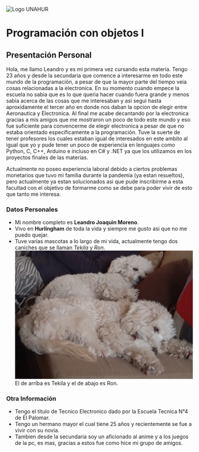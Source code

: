 ![Logo UNAHUR](./UNAHUR.png)

# Programación con objetos I
## Presentación Personal

Hola, me llamo Leandro y es mi primera vez cursando esta materia. Tengo 23 años y desde la secundaria que comence a interesarme en todo este mundo de la programación, a pesar de que la mayor parte del tiempo veia cosas relacionadas a la electronica.
En su momento cuando empece la escuela no sabia que es lo que queria hacer cuando fuera grande y menos sabia acerca de las cosas que me interesaban y asi segui hasta aproxidamente el tercer año en donde nos daban la opcion de elegir entre Aeronautica y Electronica. Al final me acabe decantando por la electronica gracias a mis amigos que me mostraron un poco de todo este mundo y eso fue suficiente para convencerme de elegir electronica a pesar de que no estaba orientado especificamente a la programación. Tuve la suerte de tener profesores los cuales estaban igual de interesados en este ambito al igual que yo y pude tener un poco de experiencia en lenguajes como Python, C, C++,  Arduino e incluso en C# y .NET ya que los utilizamos en los proyectos finales de las materias.

Actualmente no poseo experiencia laboral debido a ciertos problemas monetarios que tuvo mi familia durante la pandemia (ya estan resueltos), pero actualmente ya estan solucionados asi que pude inscribirme a esta facultad con el objetivo de formarme como se debe para poder vivir de esto que tanto me interesa.

### Datos Personales
- Mi nombre completo es **Leandro Joaquin Moreno**.
- Vivo en **Hurlingham** de toda la vida y siempre me gusto asi que no me puedo quejar.
- Tuve varias mascotas a lo largo de mi vida, actualmente tengo dos caniches que se llaman _Tekila_ y _Ron_.
![Foto de Tekila y Ron](./Mis_mascotas.jpeg)
El de arriba es Tekila y el de abajo es Ron.


### Otra Información
- Tengo el titulo de Tecnico Electronico dado por la Escuela Tecnica N°4 de El Palomar.
- Tengo un hermano mayor el cual tiene 25 años y recientemente se fue a vivir con su novia.
- Tambien desde la secundaria soy un aficionado al anime y a los juegos de la pc, es mas, gracias a estos fue como hice mi grupo de amigos.
